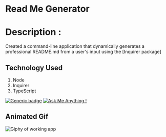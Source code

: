 
# Read Me Generator

# Description :
Created a command-line application that dynamically generates a professional README.md from a user's input using the [Inquirer package]

## Technology Used
1. Node
2.  Inquirer
3.  TypeScript


[![Generic badge](https://img.shields.io/badge/Maintained%3F-no-red.svg)](https://shields.io/)
[![Ask Me Anything !](https://img.shields.io/badge/Ask%20me-anything-1abc9c.svg)](https://GitHub.com/zootechdrum)

## Animated Gif
![Giphy of working app](/Gif/readMeGif.gif)
